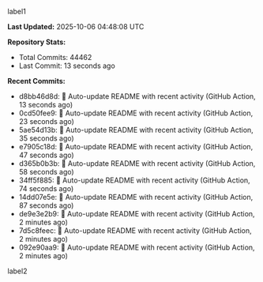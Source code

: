 
label1 
<!-- ACTIVITY_START -->
**Last Updated:** 2025-10-06 04:48:08 UTC

**Repository Stats:**
- Total Commits: 44462
- Last Commit: 13 seconds ago

**Recent Commits:**
- d8bb46d8d: 🤖 Auto-update README with recent activity (GitHub Action, 13 seconds ago)
- 0cd50fee9: 🤖 Auto-update README with recent activity (GitHub Action, 23 seconds ago)
- 5ae54d13b: 🤖 Auto-update README with recent activity (GitHub Action, 35 seconds ago)
- e7905c18d: 🤖 Auto-update README with recent activity (GitHub Action, 47 seconds ago)
- d365b0b3b: 🤖 Auto-update README with recent activity (GitHub Action, 58 seconds ago)
- 34ff5f885: 🤖 Auto-update README with recent activity (GitHub Action, 74 seconds ago)
- 14dd07e5e: 🤖 Auto-update README with recent activity (GitHub Action, 87 seconds ago)
- de9e3e2b9: 🤖 Auto-update README with recent activity (GitHub Action, 2 minutes ago)
- 7d5c8feec: 🤖 Auto-update README with recent activity (GitHub Action, 2 minutes ago)
- 092e90aa9: 🤖 Auto-update README with recent activity (GitHub Action, 2 minutes ago)
<!-- ACTIVITY_END -->

label2
